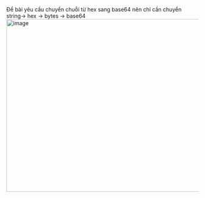 Đề bài yêu cầu chuyển chuỗi từ hex sang base64 nên chỉ cần chuyển string-> hex -> bytes -> base64
<img width="1374" height="452" alt="image" src="https://github.com/user-attachments/assets/e6b585ab-7542-4447-8f97-47deae0a2182" />
